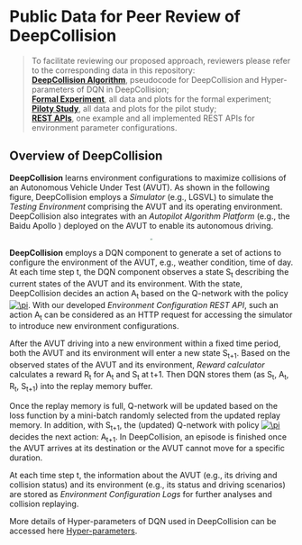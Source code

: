 # Public Data for Peer Review of DeepCollision

> To facilitate reviewing our proposed approach, reviewers please refer to the corresponding data in this repository:<br/>
> **[DeepCollision Algorithm](https://github.com/DeepCollision/DeepCollisionData/tree/main/DeepCollison%20Algorithm)**, pseudocode for DeepCollision and Hyper-parameters of DQN in DeepCollision;<br/>
> **[Formal Experiment](https://github.com/DeepCollision/DeepCollisionData/tree/main/Formal%20Experiment)**, all data and plots for the formal experiment;<br/> 
> **[Piloty Study](https://github.com/DeepCollision/DeepCollisionData/tree/main/Pilot%20Study)**, all data and plots for the pilot study;<br/> 
> **[REST APIs](https://github.com/DeepCollision/DeepCollisionData/tree/main/REST%20APIs)**, one example and all implemented REST APIs for environment parameter configurations.

## Overview of DeepCollision

**DeepCollision** learns environment configurations to maximize collisions of an Autonomous Vehicle Under Test (AVUT). As shown in the following figure, DeepCollision employs a *Simulator* (e.g., LGSVL) to simulate the *Testing Environment* comprising the AVUT and its operating environment. DeepCollision also integrates with an *Autopilot Algorithm Platform* (e.g., the Baidu Apollo ) deployed on the AVUT to enable its autonomous driving.

<div align=center><img src="https://github.com/simplexity-lab/DeepCollision/blob/main/figures/Overview.png" style="zoom:20%" /></div>

**DeepCollision** employs a DQN component to generate a set of actions to configure the environment of the AVUT, e.g., weather condition, time of day. At each time step t, the DQN component observes a state S<sub>t</sub> describing the current states of the AVUT and its environment. With the state, DeepCollision decides an action A<sub>t</sub> based on the Q-network with the policy <a href="https://www.codecogs.com/eqnedit.php?latex=\pi" target="_blank"><img src="https://latex.codecogs.com/gif.latex?\pi" title="\pi" /></a>. With our developed *Environment Configuration REST API*, such an action A<sub>t</sub> can be considered as an HTTP request for accessing the simulator to introduce new environment configurations. 

After the AVUT driving into a new environment within a fixed time period, both the AVUT and its environment will enter a new state S<sub>t+1</sub>. Based on the observed states of the AVUT and its environment, *Reward calculator* calculates a reward R<sub>t</sub> for A<sub>t</sub> and S<sub>t</sub> at t+1. Then DQN stores them (as S<sub>t</sub>, A<sub>t</sub>, R<sub>t</sub>, S<sub>t+1</sub>) into the replay memory buffer.

Once the replay memory is full, Q-network will be updated based on the loss function by a mini-batch randomly selected from the updated replay memory. In addition, with S<sub>t+1</sub>, the (updated) Q-network with policy <a href="https://www.codecogs.com/eqnedit.php?latex=\pi" target="_blank"><img src="https://latex.codecogs.com/gif.latex?\pi" title="\pi" /></a> decides the next action: A<sub>t+1</sub>. In DeepCollision, an episode is finished once the AVUT arrives at its destination or the AVUT cannot move for a specific duration. 

At each time step t, the information about the AVUT (e.g., its driving and collision status) and its environment (e.g., its status and driving scenarios) are stored as *Environment Configuration Logs* for further analyses and collision replaying. 

More details of Hyper-parameters of DQN used in DeepCollision can be accessed here [Hyper-parameters](https://github.com/DeepCollision/DeepCollisionData/blob/main/DeepCollison%20Algorithm/Hyper-parameters.md).
